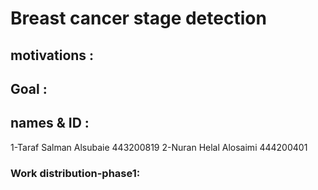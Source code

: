 # Breast cancer stage detection
## motivations :

## Goal :


## names & ID : 

1-Taraf Salman Alsubaie 443200819
2-Nuran Helal Alosaimi 444200401
### Work distribution-phase1:
